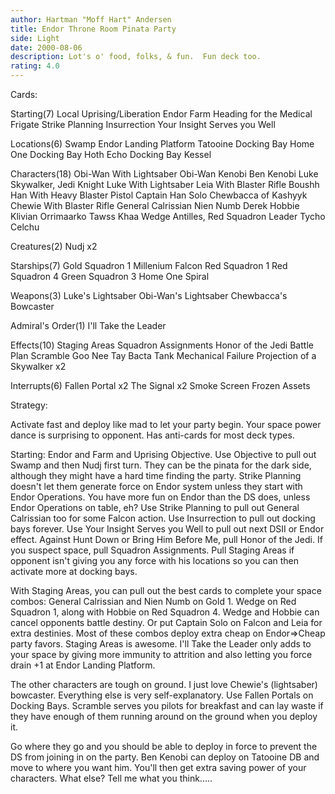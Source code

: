 ```yaml
---
author: Hartman "Moff Hart" Andersen
title: Endor Throne Room Pinata Party
side: Light
date: 2000-08-06
description: Lot's o' food, folks, & fun.  Fun deck too.
rating: 4.0
---
```

Cards: 

Starting(7)
Local Uprising/Liberation
Endor
Farm
Heading for the Medical Frigate
Strike Planning
Insurrection
Your Insight Serves you Well

Locations(6)
Swamp
Endor Landing Platform
Tatooine Docking Bay
Home One Docking Bay
Hoth Echo Docking Bay
Kessel

Characters(18)
Obi-Wan With Lightsaber
Obi-Wan Kenobi
Ben Kenobi
Luke Skywalker, Jedi Knight
Luke With Lightsaber
Leia With Blaster Rifle
Boushh
Han With Heavy Blaster Pistol
Captain Han Solo
Chewbacca of Kashyyk
Chewie With Blaster Rifle
General Calrissian
Nien Numb
Derek Hobbie Klivian
Orrimaarko
Tawss Khaa
Wedge Antilles, Red Squadron Leader
Tycho Celchu

Creatures(2)
Nudj x2

Starships(7)
Gold Squadron 1
Millenium Falcon
Red Squadron 1
Red Squadron 4
Green Squadron 3
Home One
Spiral

Weapons(3)
Luke's Lightsaber
Obi-Wan's Lightsaber
Chewbacca's Bowcaster

Admiral's Order(1)
I'll Take the Leader

Effects(10)
Staging Areas
Squadron Assignments
Honor of the Jedi
Battle Plan
Scramble
Goo Nee Tay
Bacta Tank
Mechanical Failure
Projection of a Skywalker x2

Interrupts(6)
Fallen Portal x2
The Signal x2
Smoke Screen
Frozen Assets

Strategy: 

Activate fast and deploy like mad to let your party begin.  Your space power dance is surprising to opponent. Has anti-cards for most deck types.

Starting: Endor and Farm and Uprising Objective. Use Objective to pull out Swamp and then Nudj first turn. They can be the pinata for the dark side, although they might have a hard time finding the party.  Strike Planning doesn't let them generate force on Endor system unless they start with Endor Operations. You have more fun on Endor than the DS does, unless Endor Operations on table, eh?  Use Strike Planning to pull out General Calrissian too for some Falcon action. Use Insurrection to pull out docking bays forever. Use Your Insight Serves you Well to pull out next DSII or Endor effect. Against Hunt Down or Bring Him Before Me, pull Honor of the Jedi. If you suspect space, pull Squadron Assignments. Pull Staging Areas if opponent isn't giving you any force with his locations so you can then activate more at docking bays.

With Staging Areas, you can pull out the best cards to complete your space combos: General Calrissian and Nien Numb on Gold 1. Wedge on Red Squadron 1, along with Hobbie on Red Squadron 4. Wedge and Hobbie can cancel opponents battle destiny. Or put Captain Solo on Falcon and Leia for extra destinies. Most of these combos deploy extra cheap on Endor=>Cheap party favors.  Staging Areas is awesome. I'll Take the Leader only adds to your space by giving more immunity to attrition and also letting you force drain +1 at Endor Landing Platform.

The other characters are tough on ground. I just love Chewie's (lightsaber) bowcaster. Everything else is very self-explanatory. Use Fallen Portals on Docking Bays. Scramble serves you pilots for breakfast and can lay waste if they have enough of them running around on the ground when you deploy it.

Go where they go and you should be able to deploy in force to prevent the DS from joining in on the party. Ben Kenobi can deploy on Tatooine DB and move to where you want him. You'll then get extra saving power of your characters. What else? Tell me what you think.....